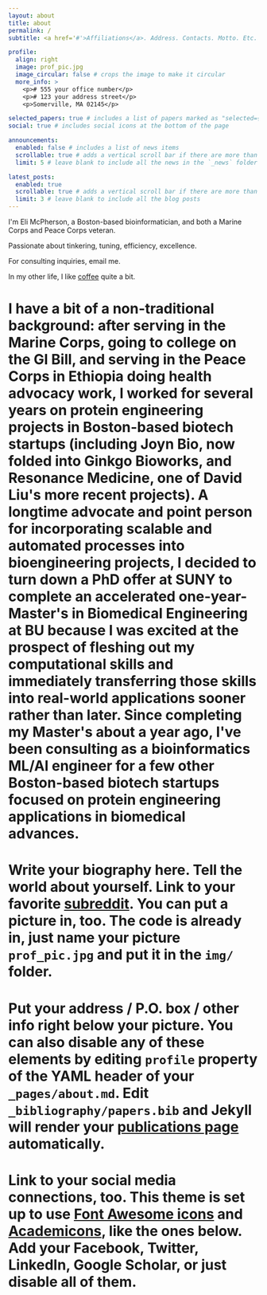 ```yaml
---
layout: about
title: about
permalink: /
subtitle: <a href='#'>Affiliations</a>. Address. Contacts. Motto. Etc.

profile:
  align: right
  image: prof_pic.jpg
  image_circular: false # crops the image to make it circular
  more_info: >
    <p># 555 your office number</p>
    <p># 123 your address street</p>
    <p>Somerville, MA 02145</p>

selected_papers: true # includes a list of papers marked as "selected={true}"
social: true # includes social icons at the bottom of the page

announcements:
  enabled: false # includes a list of news items
  scrollable: true # adds a vertical scroll bar if there are more than 3 news items
  limit: 5 # leave blank to include all the news in the `_news` folder

latest_posts:
  enabled: true
  scrollable: true # adds a vertical scroll bar if there are more than 3 new posts items
  limit: 3 # leave blank to include all the blog posts
---
```

I'm Eli McPherson, a Boston-based bioinformatician, and both a Marine Corps and Peace Corps veteran. 

Passionate about tinkering, tuning, efficiency, excellence. 

For consulting inquiries, email me. 

In my other life, I like [coffee](https://www.papercranecoffeeroasters.com/) quite a bit.  

# I have a bit of a non-traditional background: after serving in the Marine Corps, going to college on the GI Bill, and serving in the Peace Corps in Ethiopia doing health advocacy work, I worked for several years on protein engineering projects in Boston-based biotech startups (including Joyn Bio, now folded into Ginkgo Bioworks, and Resonance Medicine, one of David Liu's more recent projects). A longtime advocate and point person for incorporating scalable and automated processes into bioengineering projects, I decided to turn down a PhD offer at SUNY to complete an accelerated one-year- Master's in Biomedical Engineering at BU because I was excited at the prospect of fleshing out my computational skills and immediately transferring those skills into real-world applications sooner rather than later. Since completing my Master's about a year ago, I've been consulting as a bioinformatics ML/AI engineer for a few other Boston-based biotech startups focused on protein engineering applications in biomedical advances. 

# Write your biography here. Tell the world about yourself. Link to your favorite [subreddit](http://reddit.com). You can put a picture in, too. The code is already in, just name your picture `prof_pic.jpg` and put it in the `img/` folder.

# Put your address / P.O. box / other info right below your picture. You can also disable any of these elements by editing `profile` property of the YAML header of your `_pages/about.md`. Edit `_bibliography/papers.bib` and Jekyll will render your [publications page](/al-folio/publications/) automatically.

# Link to your social media connections, too. This theme is set up to use [Font Awesome icons](https://fontawesome.com/) and [Academicons](https://jpswalsh.github.io/academicons/), like the ones below. Add your Facebook, Twitter, LinkedIn, Google Scholar, or just disable all of them.
